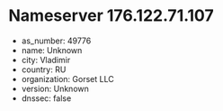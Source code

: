 # Nameserver 176.122.71.107

* as_number: 49776
* name: Unknown
* city: Vladimir
* country: RU
* organization: Gorset LLC
* version: Unknown
* dnssec: false

